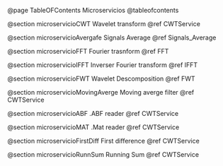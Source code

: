 @page TableOFContents Microservicios
@tableofcontents

@section microservicioCWT Wavelet transform
@ref CWTService

@section microservicioAvergafe Signals Average
@ref Signals_Average

@section microservicioFFT Fourier trasnform
@ref FFT

@section microservicioIFFT Inverser Fourier transform
@ref IFFT

@section microservicioFWT Wavelet Descomposition
@ref FWT

@section microservicioMovingAverge Moving averge filter
@ref CWTService

@section microservicioABF .ABF reader
@ref CWTService

@section microservicioMAT .Mat reader
@ref CWTService

@section microservicioFirstDiff First difference
@ref CWTService

@section microservicioRunnSum Running Sum
@ref CWTService


